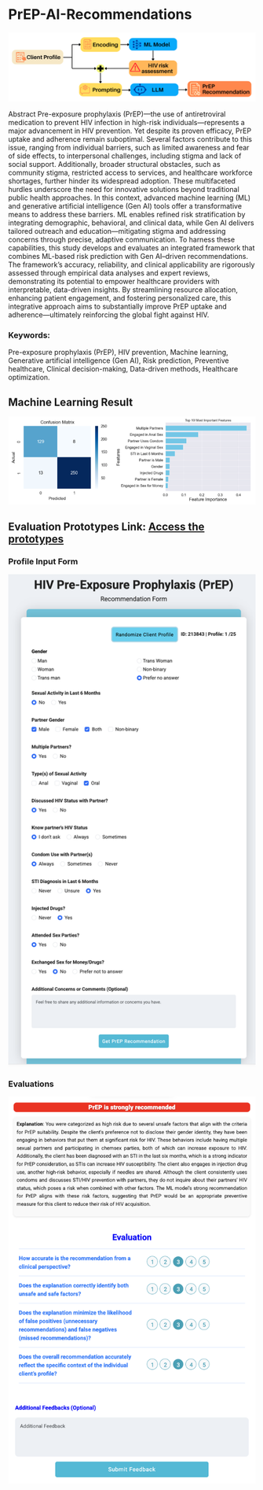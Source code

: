 # PrEP-AI-Recommendations
![My Local Image](/images/Figure1.png)

Abstract
Pre-exposure prophylaxis (PrEP)—the use of antiretroviral medication to prevent HIV infection in high-risk individuals—represents a major advancement in HIV prevention. Yet despite its proven efficacy, PrEP uptake and adherence remain suboptimal. Several factors contribute to this issue, ranging from individual barriers, such as limited awareness and fear of side effects, to interpersonal challenges, including stigma and lack of social support. Additionally, broader structural obstacles, such as community stigma, restricted access to services, and healthcare workforce shortages, further hinder its widespread adoption. These multifaceted hurdles underscore the need for innovative solutions beyond traditional public health approaches. In this context, advanced machine learning (ML) and generative artificial intelligence (Gen AI) tools offer a transformative means to address these barriers. ML enables refined risk stratification by integrating demographic, behavioral, and clinical data, while Gen AI delivers tailored outreach and education—mitigating stigma and addressing concerns through precise, adaptive communication. To harness these capabilities, this study develops and evaluates an integrated framework that combines ML-based risk prediction with Gen AI–driven recommendations. The framework’s accuracy, reliability, and clinical applicability are rigorously assessed through empirical data analyses and expert reviews, demonstrating its potential to empower healthcare providers with interpretable, data-driven insights. By streamlining resource allocation, enhancing patient engagement, and fostering personalized care, this integrative approach aims to substantially improve PrEP uptake and adherence—ultimately reinforcing the global fight against HIV.


### Keywords:
Pre-exposure prophylaxis (PrEP), HIV prevention, Machine learning, Generative artificial intelligence (Gen AI), Risk prediction, Preventive healthcare, Clinical decision-making, Data-driven methods, Healthcare optimization.

## Machine Learning Result
![My Local Image](/images/Figure2.png)
## Evaluation Prototypes Link: [Access the prototypes](http://202.80.238.234:23380/)
### Profile Input Form
![My Local Image](/images/prototype.png)
### Evaluations
![My Local Image](/images/profileevaluation.png)

